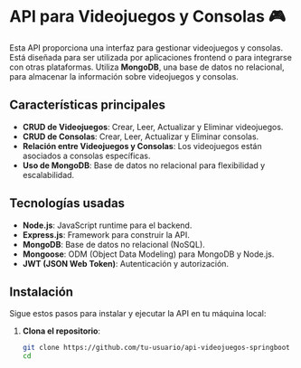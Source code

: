 # API para Videojuegos y Consolas 🎮

Esta API proporciona una interfaz para gestionar videojuegos y consolas. Está diseñada para ser utilizada por aplicaciones frontend o para integrarse con otras plataformas. Utiliza **MongoDB**, una base de datos no relacional, para almacenar la información sobre videojuegos y consolas.

## Características principales

- **CRUD de Videojuegos**: Crear, Leer, Actualizar y Eliminar videojuegos.
- **CRUD de Consolas**: Crear, Leer, Actualizar y Eliminar consolas.
- **Relación entre Videojuegos y Consolas**: Los videojuegos están asociados a consolas específicas.
- **Uso de MongoDB**: Base de datos no relacional para flexibilidad y escalabilidad.

## Tecnologías usadas

- **Node.js**: JavaScript runtime para el backend.
- **Express.js**: Framework para construir la API.
- **MongoDB**: Base de datos no relacional (NoSQL).
- **Mongoose**: ODM (Object Data Modeling) para MongoDB y Node.js.
- **JWT (JSON Web Token)**: Autenticación y autorización.

## Instalación

Sigue estos pasos para instalar y ejecutar la API en tu máquina local:

1. **Clona el repositorio**:

   ```bash
   git clone https://github.com/tu-usuario/api-videojuegos-springboot
   cd 
